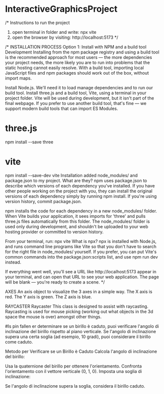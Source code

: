 # InteractiveGraphicsProject

/*
Instructions to run the project
1. open terminal in folder and write: npx vite
2. open the browser by visiting: http://localhost:5173
*/

/* INSTALLATION PROCESS
Option 1: Install with NPM and a build tool
Development
Installing from the npm package registry and using a build tool is the recommended approach for most users — the more dependencies your project needs, the more likely you are to run into problems that the static hosting cannot easily resolve. With a build tool, importing local JavaScript files and npm packages should work out of the box, without import maps.

Install Node.js. We'll need it to load manage dependencies and to run our build tool.
Install three.js and a build tool, Vite, using a terminal in your project folder. Vite will be used during development, but it isn't part of the final webpage. If you prefer to use another build tool, that's fine — we support modern build tools that can import ES Modules.

# three.js
npm install --save three

# vite
npm install --save-dev vite
Installation added node_modules/ and package.json to my project. What are they?
npm uses package.json to describe which versions of each dependency you've installed. If you have other people working on the project with you, they can install the original versions of each dependency simply by running npm install. If you're using version history, commit package.json.

npm installs the code for each dependency in a new node_modules/ folder. When Vite builds your application, it sees imports for 'three' and pulls three.js files automatically from this folder. The node_modules/ folder is used only during development, and shouldn't be uploaded to your web hosting provider or committed to version history.

From your terminal, run:
npx vite
What is npx?
npx is installed with Node.js, and runs command line programs like Vite so that you don't have to search for the right file in node_modules/ yourself. If you prefer, you can put Vite's common commands into the package.json:scripts list, and use npm run dev instead.

If everything went well, you'll see a URL like http://localhost:5173 appear in your terminal, and can open that URL to see your web application.
The page will be blank — you're ready to create a scene.
*/ 

AXES
An axis object to visualize the 3 axes in a simple way.
The X axis is red. The Y axis is green. The Z axis is blue.

RAYCASTER
Raycaster
This class is designed to assist with raycasting. Raycasting is used for mouse picking (working out what objects in the 3d space the mouse is over) amongst other things.


#Is pin fallen
er determinare se un birillo è caduto, puoi verificare l'angolo di inclinazione del birillo rispetto al piano verticale. Se l'angolo di inclinazione supera una certa soglia (ad esempio, 10 gradi), puoi considerare il birillo come caduto.

Metodo per Verificare se un Birillo è Caduto
Calcola l'angolo di inclinazione del birillo:

Usa la quaternione del birillo per ottenere l'orientamento.
Confronta l'orientamento con il vettore verticale (0, 1, 0).
Imposta una soglia di inclinazione:

Se l'angolo di inclinazione supera la soglia, considera il birillo caduto.